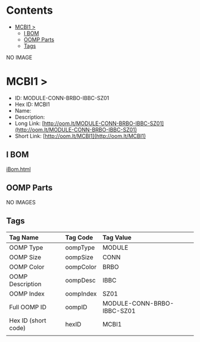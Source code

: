 



Contents
========

* [MCBI1 > ](#mcbi1--)
	* [I BOM](#i-bom)
	* [OOMP Parts](#oomp-parts)
	* [Tags](#tags)
  
NO IMAGE  
# MCBI1 > 

- ID: MODULE-CONN-BRBO-IBBC-SZ01
- Hex ID: MCBI1
- Name: 
- Description: 
- Long Link: [http://oom.lt/MODULE-CONN-BRBO-IBBC-SZ01](http://oom.lt/MODULE-CONN-BRBO-IBBC-SZ01)
- Short Link: [http://oom.lt/MCBI1](http://oom.lt/MCBI1)

## I BOM
  
[iBom.html](https://htmlpreview.github.io/?https://github.com/oomlout/oomlout_OOMP_projects_V2/blob/main/MODULE/CONN/BRBO/IBBC/SZ01/ibom.html)
## OOMP Parts
  
NO IMAGES  
## Tags
  

|Tag Name|Tag Code|Tag Value|
| :--- | :--- | :--- |
|OOMP Type|oompType|MODULE|
|OOMP Size|oompSize|CONN|
|OOMP Color|oompColor|BRBO|
|OOMP Description|oompDesc|IBBC|
|OOMP Index|oompIndex|SZ01|
|Full OOMP ID|oompID|MODULE-CONN-BRBO-IBBC-SZ01|
|Hex ID (short code)|hexID|MCBI1|
||||
